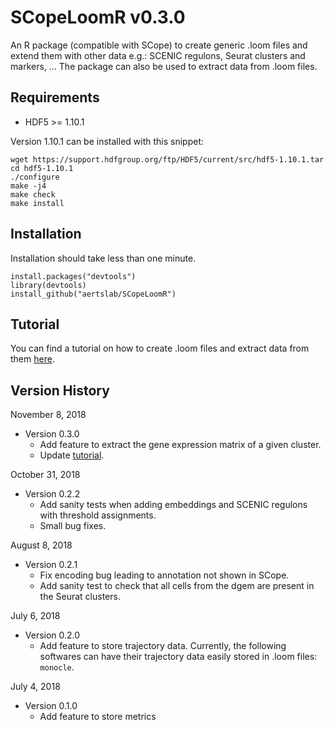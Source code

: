# SCopeLoomR v0.3.0
An R package (compatible with SCope) to create generic .loom files and extend them with other data e.g.: SCENIC regulons, Seurat clusters and markers, ... The package can also be used to extract
data from .loom files.

## Requirements
- HDF5 >= 1.10.1

Version 1.10.1 can be installed with this snippet:
```
wget https://support.hdfgroup.org/ftp/HDF5/current/src/hdf5-1.10.1.tar
cd hdf5-1.10.1
./configure
make -j4
make check
make install
```

## Installation

Installation should take less than one minute.

```
install.packages("devtools")
library(devtools)
install_github("aertslab/SCopeLoomR")
```

## Tutorial
You can find a tutorial on how to create .loom files and extract data from them [here](https://github.com/aertslab/SCopeLoomR/blob/master/vignettes/SCopeLoomR_tutorial.Rmd).

## Version History

November 8, 2018

* Version 0.3.0
    * Add feature to extract the gene expression matrix of a given cluster.
    * Update [tutorial](https://github.com/aertslab/SCopeLoomR/blob/master/vignettes/SCopeLoomR_tutorial.Rmd).

October 31, 2018

* Version 0.2.2
    * Add sanity tests when adding embeddings and SCENIC regulons with threshold assignments.
    * Small bug fixes.

August 8, 2018

* Version 0.2.1
    * Fix encoding bug leading to annotation not shown in SCope. 
    * Add sanity test to check that all cells from the dgem are present in the Seurat clusters.

July 6, 2018

* Version 0.2.0
    * Add feature to store trajectory data. Currently, the following softwares can have their trajectory data easily stored in .loom files: `monocle`.

July 4, 2018

* Version 0.1.0
    * Add feature to store metrics
        
